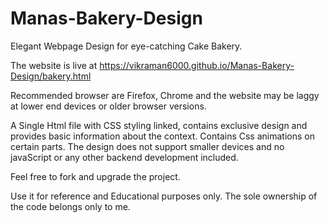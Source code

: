 # Manas-Bakery-Design

Elegant Webpage Design for eye-catching Cake Bakery.

The website is live at https://vikraman6000.github.io/Manas-Bakery-Design/bakery.html

Recommended browser are Firefox, Chrome and 
the website may be laggy at lower end devices or older browser versions.

A Single Html file with CSS styling linked, contains exclusive design and provides basic information about the context.
Contains Css animations on certain parts.
The design does not support smaller devices and no javaScript or any other backend development included.

Feel free to fork and upgrade the project.

Use it for reference and Educational purposes only. 
The sole ownership of the code belongs only to me.

